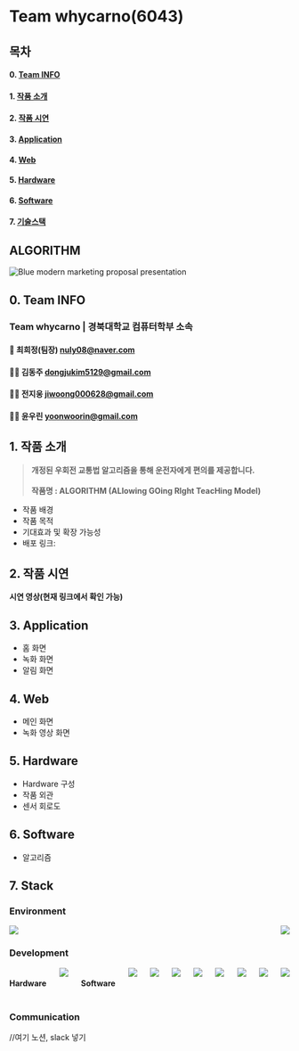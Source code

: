 # Team whycarno(6043)

## 목차
#### 0. [Team INFO](#team-info)
#### 1. [작품 소개](#작품-소개)   
#### 2. [작품 시연](#작품-시연)   
#### 3. [Application](#Application)   
#### 4. [Web](#어플리케이션)   
#### 5. [Hardware](#Hardware)   
#### 6. [Software](#Software) 
#### 7. [기술스택](#기술-스택)

## ALGORITHM
![Blue modern marketing proposal presentation ](https://github.com/hdddhdd/whycarno_6043/assets/71762328/f457edc0-3fae-4625-99f3-3aa6aa0d005e)

## 0. Team INFO
### Team whycarno | 경북대학교 컴퓨터학부 소속

#### 🤷 최희정(팀장) [nuly08@naver.com](mailto:nuly08@naver.com)

#### 🧑‍💻 김동주 [dongjukim5129@gmail.com](mailto:dongjukim5129@gmail.com)

#### 🤷‍♀️ 전지웅 [jiwoong000628@gmail.com](mailto:jiwoong000628@gmail.com)

#### 🤷‍♂️ 윤우린 [yoonwoorin@gmail.com](mailto:yoonwoorin@gmail.com)

## 1. 작품 소개
>  **개정된 우회전 교통법 알고리즘을 통해 운전자에게 편의를 제공합니다.** <br/><br/>
>  **작품명 : ALGORITHM (ALlowing GOing RIght TeacHing Model)** <br/>
* 작품 배경<br/>
* 작품 목적<br/>
* 기대효과 및 확장 가능성<br/>
* 배포 링크:

## 2. 작품 시연
**시연 영상(현재 링크에서 확인 가능)**<br/>

## 3. Application
* 홈 화면<br/>
* 녹화 화면<br/>
* 알림 화면

## 4. Web
* 메인 화면<br/>
* 녹화 영상 화면<br/>

## 5. Hardware
* Hardware 구성<br/>
* 작품 외관<br/>
* 센서 회로도<br/>

## 6. Software
* 알고리즘<br/>

## 7. Stack
### Environment
<div style="display: flex; justify-content: space-between;">
  <img src="https://img.shields.io/badge/Colab-F9AB00?style=for-the-badge&logo=Google%20Colab&logoColor=black">
  <img src="https://img.shields.io/badge/Cloudtype-000000?style=for-the-badge&logo=Cloudtype&logoColor=white">
</div>

### Development
<div style="display: flex; justify-content: space-between;">
  <h4>Hardware</h4>
  <img src="https://img.shields.io/badge/Raspberry%20Pi-C51A4A?style=for-the-badge&logo=Raspberry%20Pi&logoColor=white">

  <h4>Software</h4>
  <img src="https://img.shields.io/badge/Flutter-02569B?style=for-the-badge&logo=Flutter&logoColor=white">
  <img src="https://img.shields.io/badge/Dart-0175C2?style=for-the-badge&logo=Dart&logoColor=white">
  <img src="https://img.shields.io/badge/OpenCV-5C3EE8?style=for-the-badge&logo=OpenCV&logoColor=white">
  <img src="https://img.shields.io/badge/PyTorch-EE4C2C?style=for-the-badge&logo=PyTorch&logoColor=white">
  <img src="https://img.shields.io/badge/Python-3776AB?style=for-the-badge&logo=Python&logoColor=white">
  <img src="https://img.shields.io/badge/YOLO-FFA500?style=for-the-badge&logo=YOLO&logoColor=black">
  <img src="https://img.shields.io/badge/React-61DAFB?style=for-the-badge&logo=React&logoColor=white">
  <img src="https://img.shields.io/badge/Firebase-FFCA28?style=for-the-badge&logo=Firebase&logoColor=black">
</div>

### Communication
<div style="display: flex; justify-content: space-between;">
//여기 노션, slack 넣기
</div>

